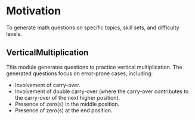 # Motivation
To generate math questions on specific topics, skill sets, and difficulty levels.

## VerticalMultiplication
This module generates questions to practice vertical multiplication. The generated questions focus on error-prone cases, including:
- Involvement of carry-over.
- Involvement of double carry-over (where the carry-over contributes to the carry-over of the next higher position).
- Presence of zero(s) in the middle position.
- Presence of zero(s) at the end position.
